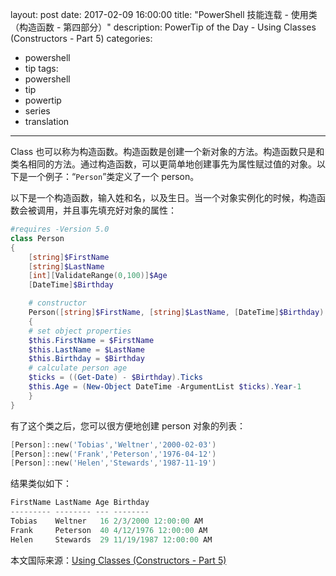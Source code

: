 ﻿layout: post
date: 2017-02-09 16:00:00
title: "PowerShell 技能连载 - 使用类（构造函数 - 第四部分）"
description: PowerTip of the Day - Using Classes (Constructors - Part 5)
categories:
- powershell
- tip
tags:
- powershell
- tip
- powertip
- series
- translation
---
Class 也可以称为构造函数。构造函数是创建一个新对象的方法。构造函数只是和类名相同的方法。通过构造函数，可以更简单地创建事先为属性赋过值的对象。以下是一个例子：“`Person`”类定义了一个 person。

以下是一个构造函数，输入姓和名，以及生日。当一个对象实例化的时候，构造函数会被调用，并且事先填充好对象的属性：

```powershell
#requires -Version 5.0
class Person
{
    [string]$FirstName
    [string]$LastName
    [int][ValidateRange(0,100)]$Age
    [DateTime]$Birthday

    # constructor
    Person([string]$FirstName, [string]$LastName, [DateTime]$Birthday)
    {
    # set object properties
    $this.FirstName = $FirstName
    $this.LastName = $LastName
    $this.Birthday = $Birthday
    # calculate person age
    $ticks = ((Get-Date) - $Birthday).Ticks
    $this.Age = (New-Object DateTime -ArgumentList $ticks).Year-1
    }
}
```

有了这个类之后，您可以很方便地创建 person 对象的列表：

```powershell
[Person]::new('Tobias','Weltner','2000-02-03')
[Person]::new('Frank','Peterson','1976-04-12')
[Person]::new('Helen','Stewards','1987-11-19')
```

结果类似如下：

```powershell
FirstName LastName Age Birthday
--------- -------- --- --------
Tobias    Weltner   16 2/3/2000 12:00:00 AM
Frank     Peterson  40 4/12/1976 12:00:00 AM
Helen     Stewards  29 11/19/1987 12:00:00 AM
```

<!--more-->
本文国际来源：[Using Classes (Constructors - Part 5)](http://community.idera.com/powershell/powertips/b/tips/posts/using-classes-constructors-part-5)

